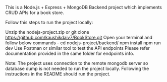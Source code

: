 This is a Node.js + Express + MongoDB Backend project which implements CRUD APIs for a book store.

Follow this steps to run the project locally:

Unzip the nodejs-project.zip or git clone https://github.com/kaushikdaiv7/BookStore.git
Open your terminal and follow below commands - 
cd nodejs-project/backend/
npm install
npm run dev
Use Postman or similar tool to test the API endpoints
Please refer documentation provided in the same folder for endpoints info.

Note: The project uses connection to the remote mongodb server so database dump is not needed to run the project locally. Following the instructions in the README should run the project.
